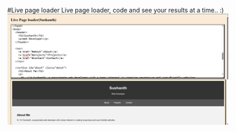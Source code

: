 #Live page loader
Live page loader, code and see your results at a time.. :)
![Image Alt Text](live_loader.png)


